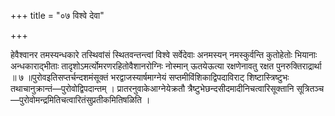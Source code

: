 +++
title = "०७ विश्वे देवा"

+++

हेवैश्वानर तमस्यन्धकारे तस्थिवांसं स्थितवन्तन्त्वां विश्वे सर्वेदेवाः अनमस्यन् नमस्कुर्वन्ति कुतोहेतोः भियानाः अन्धकाराद्भीताः तादृशोऽमर्त्योमरणरहितोवैशानरोग्निः नोस्मान् ऊतयेऊत्या रक्षणेनावतु रक्षत पुनरुक्तिराद्रार्था ॥ ७ ॥पुरोवइतिसप्तर्चन्दशमंसूक्तं भरद्वाजस्यार्षमाग्नेयं सप्तमीविंशिकाद्विपदाविराट् शिष्टास्त्रिष्टुभः तथाचानुक्रान्तं—पुरोवोद्विपदान्तम् । प्रातरनुवाकेआग्नेयेक्रतौ त्रैष्टुभेछन्दसीदमादीनिचत्वारिसूक्तानि सूत्रितञ्च—पुरोवोमन्द्रमितिचत्वारितंसुप्रतीकमितिषळिति ।